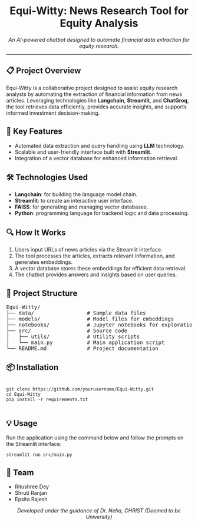 <h1 align="center">Equi-Witty: News Research Tool for Equity Analysis</h1>

<p align="center">
  <i>An AI-powered chatbot designed to automate financial data extraction for equity research.</i>
</p>

---

<h2>📋 Project Overview</h2>

<p>
Equi-Witty is a collaborative project designed to assist equity research analysts by automating the extraction of financial information from news articles. Leveraging technologies like <strong>Langchain</strong>, <strong>Streamlit</strong>, and <strong>ChatGroq</strong>, the tool retrieves data efficiently, provides accurate insights, and supports informed investment decision-making.
</p>

<h2>🚀 Key Features</h2>

<ul>
  <li>Automated data extraction and query handling using <strong>LLM</strong> technology.</li>
  <li>Scalable and user-friendly interface built with <strong>Streamlit</strong>.</li>
  <li>Integration of a vector database for enhanced information retrieval.</li>
</ul>

<h2>🛠️ Technologies Used</h2>

<ul>
  <li><strong>Langchain</strong>: for building the language model chain.</li>
  <li><strong>Streamlit</strong>: to create an interactive user interface.</li>
  <li><strong>FAISS</strong>: for generating and managing vector databases.</li>
  <li><strong>Python</strong>: programming language for backend logic and data processing.</li>
</ul>

<h2>🔍 How It Works</h2>

<ol>
  <li>Users input URLs of news articles via the Streamlit interface.</li>
  <li>The tool processes the articles, extracts relevant information, and generates embeddings.</li>
  <li>A vector database stores these embeddings for efficient data retrieval.</li>
  <li>The chatbot provides answers and insights based on user queries.</li>
</ol>

<h2>📂 Project Structure</h2>

<pre>
Equi-Witty/
├── data/                 # Sample data files
├── models/               # Model files for embeddings
├── notebooks/            # Jupyter notebooks for exploration
├── src/                  # Source code
│   ├── utils/            # Utility scripts
│   └── main.py           # Main application script
└── README.md             # Project documentation
</pre>

<h2>📦 Installation</h2>

<pre>
<code>
git clone https://github.com/yourusername/Equi-Witty.git
cd Equi-Witty
pip install -r requirements.txt
</code>
</pre>

<h2>💡 Usage</h2>

<p>
Run the application using the command below and follow the prompts on the Streamlit interface:
</p>

<pre>
<code>streamlit run src/main.py</code>
</pre>

<h2>👥 Team</h2>

<ul>
  <li>Ritushree Dey</li>
  <li>Shruti Ranjan</li>
  <li>Epsita Rajesh</li>
</ul>

<p align="center">
  <i>Developed under the guidance of Dr. Neha, CHRIST (Deemed to be University)</i>
</p>
